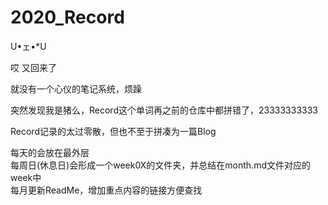 # 2020_Record
 U•ェ•*U

哎 又回来了

就没有一个心仪的笔记系统，烦躁

突然发现我是猪么，Record这个单词再之前的仓库中都拼错了，23333333333

Record记录的太过零散，但也不至于拼凑为一篇Blog

每天的会放在最外层  
每周日(休息日)会形成一个week0X的文件夹，并总结在month.md文件对应的week中  
每月更新ReadMe，增加重点内容的链接方便查找   
